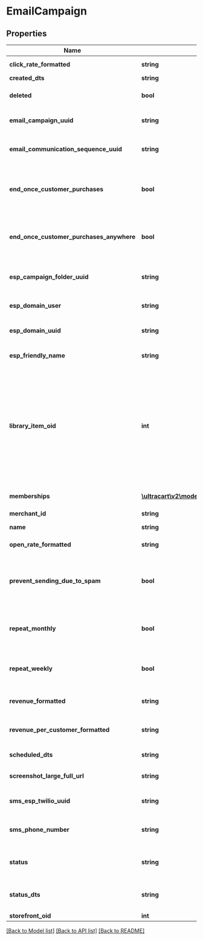# EmailCampaign

## Properties
Name | Type | Description | Notes
------------ | ------------- | ------------- | -------------
**click_rate_formatted** | **string** | Click rate of emails | [optional] 
**created_dts** | **string** | Created date | [optional] 
**deleted** | **bool** | True if this campaign was deleted | [optional] 
**email_campaign_uuid** | **string** | Email campaign UUID | [optional] 
**email_communication_sequence_uuid** | **string** | Email communication sequence UUID | [optional] 
**end_once_customer_purchases** | **bool** | True if the customer should end the flow once they purchase from this campaign | [optional] 
**end_once_customer_purchases_anywhere** | **bool** | True if the customer should end the flow once they purchase from anywhere | [optional] 
**esp_campaign_folder_uuid** | **string** | Campaign folder UUID.  Null for uncategorized | [optional] 
**esp_domain_user** | **string** | User of the sending address | [optional] 
**esp_domain_uuid** | **string** | UUID of the sending domain | [optional] 
**esp_friendly_name** | **string** | Friendly name of the sending email | [optional] 
**library_item_oid** | **int** | If this item was ever added to the Code Library, this is the oid for that library item, or 0 if never added before.  This value is used to determine if a library item should be inserted or updated. | [optional] 
**memberships** | [**\ultracart\v2\models\EmailListSegmentMembership[]**](EmailListSegmentMembership.md) | List and segment memberships | [optional] 
**merchant_id** | **string** | Merchant ID | [optional] 
**name** | **string** | Name of email campaign | [optional] 
**open_rate_formatted** | **string** | Open rate of emails | [optional] 
**prevent_sending_due_to_spam** | **bool** | True if this campaign is prevented from sending at this time due to spam complaints. | [optional] 
**repeat_monthly** | **bool** | True if the campaign should repeat on a monthly basis | [optional] 
**repeat_weekly** | **bool** | True if the campaign should repeat on a weekly basis | [optional] 
**revenue_formatted** | **string** | Revenue associated with campaign | [optional] 
**revenue_per_customer_formatted** | **string** | Revenue per customer associated with campaign | [optional] 
**scheduled_dts** | **string** | Scheduled date | [optional] 
**screenshot_large_full_url** | **string** | URL to a large full length screenshot | [optional] 
**sms_esp_twilio_uuid** | **string** | Twilio Account UUID.  Null for none | [optional] 
**sms_phone_number** | **string** | Twilio SMS Phone Number.  Null for none | [optional] 
**status** | **string** | Status of the campaign of draft, archived, and sent | [optional] 
**status_dts** | **string** | Timestamp when the last status change happened | [optional] 
**storefront_oid** | **int** | Storefront oid | [optional] 

[[Back to Model list]](../README.md#documentation-for-models) [[Back to API list]](../README.md#documentation-for-api-endpoints) [[Back to README]](../README.md)



